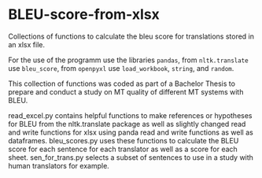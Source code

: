 # BLEU-score-from-xlsx
Collections of functions to calculate the bleu score for translations stored in an xlsx file.

For the use of the programm use the libraries `pandas`, from `nltk.translate` use `bleu_score`, from `openpyxl` use `load_workbook`, `string`, and `random`.

This collection of functions was coded as part of a Bachelor Thesis to prepare and conduct a study on MT quality of different MT systems with BLEU.

read_excel.py contains helpful functions to make references or hypotheses for BLEU from the nltk.translate package as well as slightly changed read and write functions for xlsx using panda read and write functions as well as dataframes. bleu_scores.py uses these functions to calculate the BLEU score for each sentence for each translator as well as a score for each sheet. sen_for_trans.py selects a subset of sentences to use in a study with human translators for example.

